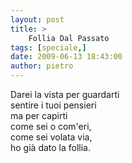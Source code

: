 ```yaml
---
layout: post
title: >
    Follia Dal Passato
tags: [speciale,]
date: 2009-06-13 18:43:00
author: pietro
---
```

Darei la vista per guardarti<br/>sentire i tuoi pensieri<br/>ma per capirti<br/>come sei o com'eri,<br/>come sei volata via,<br/>ho già dato la follia.
